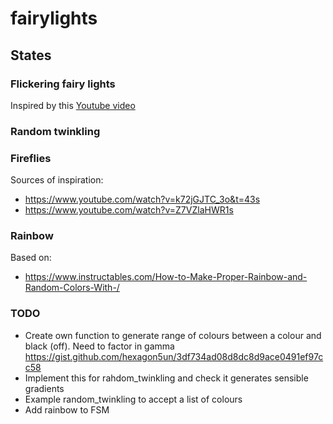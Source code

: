 # fairylights

## States

### Flickering fairy lights

Inspired by this [Youtube video](https://www.youtube.com/watch?v=zeOw5MZWq24)

### Random twinkling

### Fireflies

Sources of inspiration:
- https://www.youtube.com/watch?v=k72jGJTC_3o&t=43s
- https://www.youtube.com/watch?v=Z7VZlaHWR1s

### Rainbow

Based on:
- https://www.instructables.com/How-to-Make-Proper-Rainbow-and-Random-Colors-With-/

### TODO

* Create own function to generate range of colours between a colour and black (off). Need to factor in gamma https://gist.github.com/hexagon5un/3df734ad08d8dc8d9ace0491ef97cc58
* Implement this for rahdom_twinkling and check it generates sensible gradients
* Example random_twinkling to accept a list of colours
* Add rainbow to FSM
